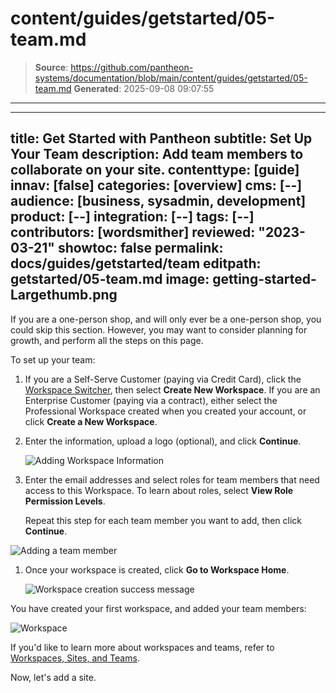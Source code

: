 # content/guides/getstarted/05-team.md

> **Source**: https://github.com/pantheon-systems/documentation/blob/main/content/guides/getstarted/05-team.md
> **Generated**: 2025-09-08 09:07:55

---

---
title: Get Started with Pantheon
subtitle: Set Up Your Team
description: Add team members to collaborate on your site.
contenttype: [guide]
innav: [false]
categories: [overview]
cms: [--]
audience: [business, sysadmin, development]
product: [--]
integration: [--]
tags: [--]
contributors: [wordsmither]
reviewed: "2023-03-21"
showtoc: false
permalink: docs/guides/getstarted/team
editpath: getstarted/05-team.md
image: getting-started-Largethumb.png
---

<Wistia src="jdhn2naeu2" />

<Alert title="Note" type="info" >

If you are a one-person shop, and will only ever be a one-person shop, you could skip this section.  However, you may want to consider planning for growth, and perform all the steps on this page.

</Alert>

To set up your team:

1. If you are a Self-Serve Customer (paying via Credit Card), click the [Workspace Switcher](/guides/account-mgmt/workspace-sites-teams/workspaces#switch-between-workspaces), then select **Create New Workspace**.  If you are an Enterprise Customer (paying via a contract), either select the Professional Workspace created when you created your account, or click **Create a New Workspace**.

1. Enter the information, upload a logo (optional), and click **Continue**.

   ![Adding Workspace Information](../../../images/dashboard/new-dashboard/2024/create-workspace-form.png)

1. Enter the email addresses and select roles for team members that need access to this Workspace. To learn about roles, select **View Role Permission Levels**.

   Repeat this step for each team member you want to add, then click **Continue**.

  ![Adding a team member](../../../images/dashboard/new-dashboard/2024/create-workspace-team.png)

1. Once your workspace is created, click **Go to Workspace Home**.

   ![Workspace creation success message](../../../images/dashboard/new-dashboard/2024/create-workspace-success.png)

  You have created your first workspace, and added your team members:

  ![Workspace](../../../images/dashboard/new-dashboard/2024/create-workspace-dashboard.png)


If you'd like to learn more about workspaces and teams, refer to [Workspaces, Sites, and Teams](/guides/account-mgmt/workspace-sites-teams).

Now, let's add a site.
